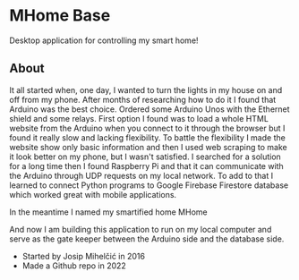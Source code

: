 # MHome Base
Desktop application for controlling my smart home!

## About
It all started when, one day, I wanted to turn the lights in my house on and off from my phone.
After months of researching how to do it I found that Arduino was the best choice. Ordered some Arduino Unos with the Ethernet shield and some relays. First option I found was to load a whole HTML website from the Arduino when you connect to it through the browser but I found it really slow and lacking flexibility. To battle the flexibility I made the website show only basic information and then I used web scraping to make it look better on my phone, but I wasn't satisfied. I searched for a solution for a long time then I found Raspberry Pi and that it can communicate with the Arduino through UDP requests on my local network. To add to that I learned to connect Python programs to Google Firebase Firestore database which worked great with mobile applications.

In the meantime I named my smartified home MHome

And now I am building this application to run on my local computer and serve as the gate keeper between the Arduino side and the database side.

 - Started by Josip Mihelčić in 2016
 - Made a Github repo in 2022
